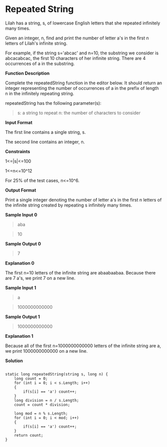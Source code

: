 # Repeated String

Lilah has a string, s, of lowercase English letters that she repeated infinitely many times.

Given an integer, n, find and print the number of letter a's in the first n letters of Lilah's infinite string.

For example, if the string s='abcac' and n=10, the substring we consider is abcacabcac, the first 10 characters of her infinite string. There are 4 occurrences of a in the substring.

**Function Description**

Complete the repeatedString function in the editor below. It should return an integer representing the number of occurrences of a in the prefix of length n in the infinitely repeating string.

repeatedString has the following parameter(s):

> s: a string to repeat
> n: the number of characters to consider

**Input Format**

The first line contains a single string, s.

The second line contains an integer, n.

**Constraints**

1<=|s|<=100

1<=n<=10^12

For 25% of the test cases, n<=10^6.

**Output Format**

Print a single integer denoting the number of letter a's in the first n letters of the infinite string created by repeating s infinitely many times.

**Sample Input 0**

> aba

> 10

**Sample Output 0**

> 7

**Explanation 0**

The first n=10 letters of the infinite string are abaabaabaa. Because there are 7 a's, we print 7 on a new line.

**Sample Input 1**

> a

> 1000000000000

**Sample Output 1**

> 1000000000000

**Explanation 1**

Because all of the first n=1000000000000 letters of the infinite string are a, we print 1000000000000 on a new line.

**Solution**
```

static long repeatedString(string s, long n) {
    long count = 0;
    for (int i = 0; i < s.Length; i++)
    {
        if(s[i] == 'a') count++;
    }
    long division = n / s.Length;
    count = count * division;

    long mod = n % s.Length;
    for (int i = 0; i < mod; i++)
    {
        if(s[i] == 'a') count++;
    }
    return count;
}

```
